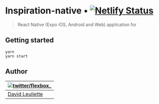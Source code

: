 # Inspiration-native • [![Netlify Status](https://api.netlify.com/api/v1/badges/ece32f9d-5cd2-4360-a0ed-b7e64b2eb7d0/deploy-status)](https://app.netlify.com/sites/inspiration-native/deploys)

> React Native (Expo iOS, Android and Web) application for

## Getting started

```
yarn
yarn start
```

## Author

| [![twitter/flexbox_](https://gravatar.com/avatar/66ecc55f1bc2e5863eb516ee6f20794e?s=70)](https://twitter.com/flexbox_ 'Follow @flexbox_ on Twitter') |
| ---------------------------------------------------------------------------------------------------------------------------------------------------- |
| [David Leuliette](https://davidl.fr/)                                                                                                                |
